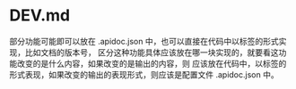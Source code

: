 DEV.md
===

部分功能可能即可以放在 .apidoc.json 中，也可以直接在代码中以标签的形式实现，比如文档的版本号，
区分这种功能具体应该放在哪一块实现的，就要看这功能改变的是什么内容，如果改变的是输出的内容，则
应该放在代码中，以标签的形式表现，如果改变的输出的表现形式，则应该是配置文件 .apidoc.json 中。
